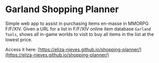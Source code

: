 # Garland Shopping Planner

Simple web app to assist in purchasing items en-masse in MMORPG F/F/XIV. Given a URL for a list in F/F/XIV online item database `Garland Tools`, shows all in-game worlds to visit to buy all items in the list at the lowest price.

Access it here: [https://eliza-nieves.github.io/shopping-planner/](https://eliza-nieves.github.io/shopping-planner/)

